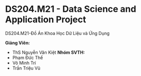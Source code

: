 # DS204.M21 - Data Science and Application Project
DS204.M21-Đồ Án Khoa Học Dữ Liệu và Ứng Dụng


**Giảng Viên:** 
- ThS Nguyễn Văn Kiệt
**Nhóm SVTH:**
- Phạm Đức Thể
- Võ Minh Trí
- Trần Triệu Vũ





















